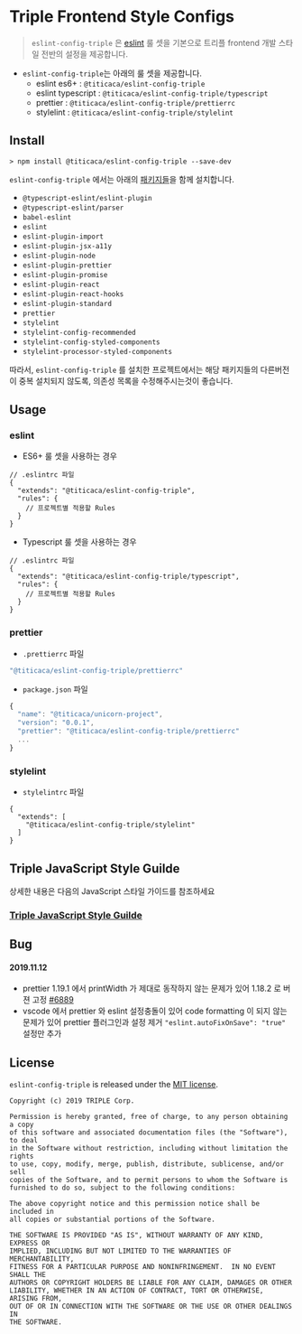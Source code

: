 # Triple Frontend Style Configs
> `eslint-config-triple` 은 [eslint](http://eslint.org/) 룰 셋을 기본으로 트리플 frontend 개발 스타일 전반의 설정을 제공합니다.

- `eslint-config-triple`는 아래의 룰 셋을 제공합니다.
  - eslint es6+ : `@titicaca/eslint-config-triple`
  - eslint typescript : `@titicaca/eslint-config-triple/typescript`
  - prettier : `@titicaca/eslint-config-triple/prettierrc`
  - stylelint : `@titicaca/eslint-config-triple/stylelint`

## Install
```
> npm install @titicaca/eslint-config-triple --save-dev
```

`eslint-config-triple` 에서는 아래의 [패키지들](https://github.com/titicacadev/eslint-config-triple/blob/master/package.json#L37)을 함께 설치합니다.
- `@typescript-eslint/eslint-plugin`
- `@typescript-eslint/parser`
- `babel-eslint`
- `eslint`
- `eslint-plugin-import`
- `eslint-plugin-jsx-a11y`
- `eslint-plugin-node`
- `eslint-plugin-prettier`
- `eslint-plugin-promise`
- `eslint-plugin-react`
- `eslint-plugin-react-hooks`
- `eslint-plugin-standard`
- `prettier`
- `stylelint`
- `stylelint-config-recommended`
- `stylelint-config-styled-components`
- `stylelint-processor-styled-components`

따라서, `eslint-config-triple` 를 설치한 프로젝트에서는 해당 패키지들의 다른버전이 중복 설치되지 않도록,
의존성 목록을 수정해주시는것이 좋습니다.

## Usage
### eslint
* ES6+ 룰 셋을 사용하는 경우
```
// .eslintrc 파일
{
  "extends": "@titicaca/eslint-config-triple",
  "rules": {
    // 프로젝트별 적용할 Rules
  }
}
```

* Typescript 룰 셋을 사용하는 경우
```
// .eslintrc 파일
{
  "extends": "@titicaca/eslint-config-triple/typescript",
  "rules": {
    // 프로젝트별 적용할 Rules
  }
}
```

### prettier
* `.prettierrc` 파일
```js
"@titicaca/eslint-config-triple/prettierrc"
```

* `package.json` 파일
```js
{
  "name": "@titicaca/unicorn-project",
  "version": "0.0.1",
  "prettier": "@titicaca/eslint-config-triple/prettierrc"
  ...
}
```

### stylelint

- `stylelintrc` 파일

```:json
{
  "extends": [
    "@titicaca/eslint-config-triple/stylelint"
  ]
}
```

## Triple JavaScript Style Guilde
상세한 내용은 다음의 JavaScript 스타일 가이드를 참조하세요

### [Triple JavaScript Style Guilde](STYLE_GUIDE.md)

## Bug

#### 2019.11.12
- prettier 1.19.1 에서 printWidth 가 제대로 동작하지 않는 문제가 있어 1.18.2 로 버젼 고정 [#6889](https://github.com/prettier/prettier/issues/6899)
- vscode 에서 prettier 와 eslint 설정충돌이 있어 code formatting 이 되지 않는 문제가 있어 prettier 플러그인과 설정 제거 `"eslint.autoFixOnSave": "true"` 설정만 추가


## License
`eslint-config-triple` is released under the [MIT license](LICENSE).

```
Copyright (c) 2019 TRIPLE Corp.

Permission is hereby granted, free of charge, to any person obtaining a copy
of this software and associated documentation files (the "Software"), to deal
in the Software without restriction, including without limitation the rights
to use, copy, modify, merge, publish, distribute, sublicense, and/or sell
copies of the Software, and to permit persons to whom the Software is
furnished to do so, subject to the following conditions:

The above copyright notice and this permission notice shall be included in
all copies or substantial portions of the Software.

THE SOFTWARE IS PROVIDED "AS IS", WITHOUT WARRANTY OF ANY KIND, EXPRESS OR
IMPLIED, INCLUDING BUT NOT LIMITED TO THE WARRANTIES OF MERCHANTABILITY,
FITNESS FOR A PARTICULAR PURPOSE AND NONINFRINGEMENT.  IN NO EVENT SHALL THE
AUTHORS OR COPYRIGHT HOLDERS BE LIABLE FOR ANY CLAIM, DAMAGES OR OTHER
LIABILITY, WHETHER IN AN ACTION OF CONTRACT, TORT OR OTHERWISE, ARISING FROM,
OUT OF OR IN CONNECTION WITH THE SOFTWARE OR THE USE OR OTHER DEALINGS IN
THE SOFTWARE.
```
